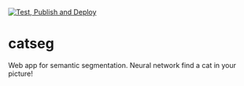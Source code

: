[![Test, Publish and Deploy](https://github.com/SandyHelly/catseg_v2/actions/workflows/test_pub_deploy.yaml/badge.svg)](https://github.com/SandyHelly/catseg_v2/actions/workflows/test_pub_deploy.yaml)

# catseg
Web app for semantic segmentation. Neural network find a cat in your picture!    